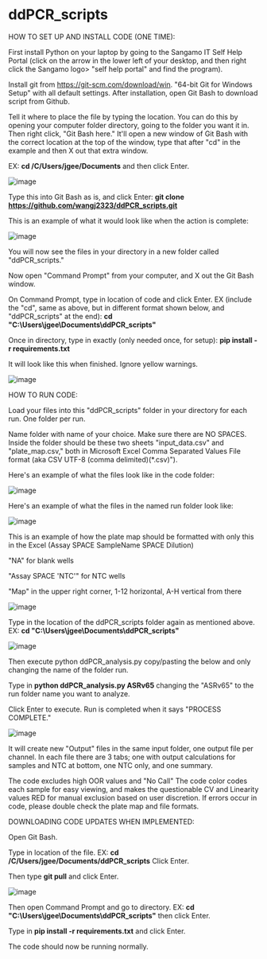 # ddPCR_scripts

HOW TO SET UP AND INSTALL CODE (ONE TIME): 

First install Python on your laptop by going to the Sangamo IT Self Help Portal (click on the arrow in the lower left of your desktop, and then right click the Sangamo logo> "self help portal" and find the program).

Install git from https://git-scm.com/download/win. "64-bit Git for Windows Setup" with all default settings. After installation, open Git Bash to download script from Github.

Tell it where to place the file by typing the location. You can do this by opening your computer folder directory, going to the folder you want it in. Then right click, "Git Bash here." It'll open a new window of Git Bash with the correct location at the top of the window, type that after "cd" in the example and then X out that extra window.

EX: **cd /C/Users/jgee/Documents** and then click Enter.

![image](https://user-images.githubusercontent.com/93787873/141066932-0de89b78-0b6a-4c93-9f11-a44dee195283.png)


Type this into Git Bash as is, and click Enter: **git clone https://github.com/wangj2323/ddPCR_scripts.git**

This is an example of what it would look like when the action is complete:

![image](https://user-images.githubusercontent.com/93787873/141067261-4a4b2726-b3fe-412d-a13b-3aab9db28212.png)


You will now see the files in your directory in a new folder called "ddPCR_scripts." 

Now open "Command Prompt" from your computer, and X out the Git Bash window.

On Command Prompt, type in location of code and click Enter. EX (include the "cd", same as above, but in different format shown below, and "ddPCR_scripts" at the end):
**cd "C:\Users\jgee\Documents\ddPCR_scripts"**


Once in directory, type in exactly (only needed once, for setup):
**pip install -r requirements.txt**

It will look like this when finished. Ignore yellow warnings.

![image](https://user-images.githubusercontent.com/93787873/141069176-a1d6ee29-efa8-4b0e-bf57-7ff431b8b502.png)


HOW TO RUN CODE:

Load your files into this "ddPCR_scripts" folder in your directory for each run. One folder per run.

Name folder with name of your choice. Make sure there are NO SPACES. Inside the folder should be these two sheets "input_data.csv" and "plate_map.csv," both in Microsoft Excel Comma Separated Values File format (aka CSV UTF-8 (comma delimited)(*.csv)").

Here's an example of what the files look like in the code folder:

![image](https://user-images.githubusercontent.com/93787873/140591785-3e3b7af7-345b-4695-9549-78a7aaed8f73.png)


Here's an example of what the files in the named run folder look like:

![image](https://user-images.githubusercontent.com/93787873/140591815-89218f02-ba64-4f88-9da5-f6d5d3dc116e.png)


This is an example of how the plate map should be formatted with only this in the Excel (Assay SPACE SampleName SPACE Dilution)

"NA" for blank wells

"Assay SPACE 'NTC'" for NTC wells

"Map" in the upper right corner, 1-12 horizontal, A-H vertical from there

![image](https://user-images.githubusercontent.com/93787873/140591875-5db28829-7851-4edb-a913-c2cf8a635fe2.png)

Type in the location of the ddPCR_scripts folder again as mentioned above. EX: **cd "C:\Users\jgee\Documents\ddPCR_scripts"**

![image](https://user-images.githubusercontent.com/93787873/141070746-aa72ef7b-ecf7-4d0f-b24c-6273234e6b76.png)


Then execute python ddPCR_analysis.py copy/pasting the below and only changing the name of the folder run.

Type in **python ddPCR_analysis.py ASRv65** changing the "ASRv65" to the run folder name you want to analyze.

Click Enter to execute. Run is completed when it says "PROCESS COMPLETE." 

![image](https://user-images.githubusercontent.com/93787873/142159421-3cc38493-a3be-4218-8cac-c9d10b036b53.png)


It will create new "Output" files in the same input folder, one output file per channel.
In each file there are 3 tabs; one with output calculations for samples and NTC at bottom, one NTC only, and one summary.

The code excludes high OOR values and "No Call"
The code color codes each sample for easy viewing, and makes the questionable CV and Linearity values RED for manual exclusion based on user discretion.
If errors occur in code, please double check the plate map and file formats.


DOWNLOADING CODE UPDATES WHEN IMPLEMENTED:

Open Git Bash.

Type in location of the file. EX: **cd /C/Users/jgee/Documents/ddPCR_scripts** Click Enter.

Then type **git pull** and click Enter.

![image](https://user-images.githubusercontent.com/93787873/142161730-f9aa8fc7-ec32-409d-bfa0-8043d0841064.png)

Then open Command Prompt and go to directory. EX: **cd "C:\Users\jgee\Documents\ddPCR_scripts"** then click Enter.

Type in **pip install -r requirements.txt** and click Enter.

The code should now be running normally.





